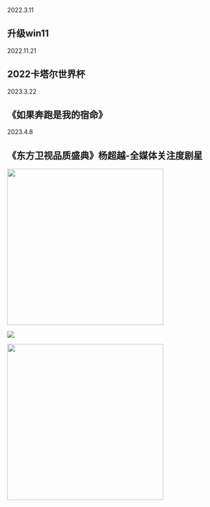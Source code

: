 2022.3.11
## 升级win11

2022.11.21
## 2022卡塔尔世界杯

2023.3.22
## 《如果奔跑是我的宿命》

2023.4.8
## 《东方卫视品质盛典》杨超越-全媒体关注度剧星
[^_^]: 注释,以下不显示
    ![微博_006a0Rdhgy1hcskclrzlmj30u01hc1d0](https://user-images.githubusercontent.com/72655046/230729421-e32da60a-4423-4036-bc25-be0e3b6c9ba9.jpg) 

<div align="left"> <img src="https://user-images.githubusercontent.com/72655046/230729421-e32da60a-4423-4036-bc25-be0e3b6c9ba9.jpg" width = 360 /> </div>

[/]: md图片链接
[/]: 注释
  ![](https://i0.wp.com/wx4.sinaimg.cn/large/006a0Rdhly1hdueiryezij31hc280n82.jpg)

<div align="left"> <img src="https://i0.wp.com/wx4.sinaimg.cn/large/006a0Rdhly1hdueiryezij31hc280n82.jpg" width = 360 /> </div>
